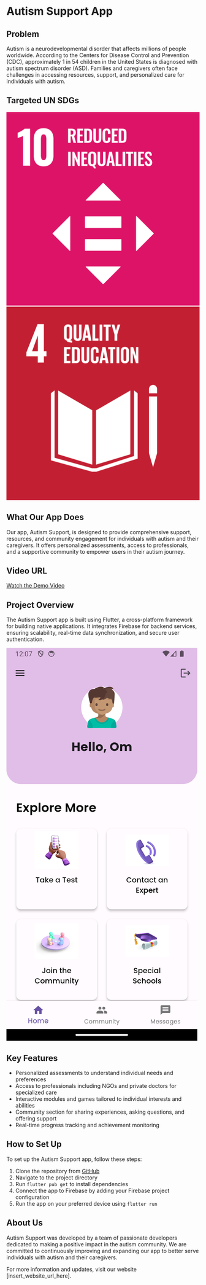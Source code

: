 # Autism Support App

## Problem
Autism is a neurodevelopmental disorder that affects millions of people worldwide. According to the Centers for Disease Control and Prevention (CDC), approximately 1 in 54 children in the United States is diagnosed with autism spectrum disorder (ASD). Families and caregivers often face challenges in accessing resources, support, and personalized care for individuals with autism.

## Targeted UN SDGs

![Reduced Inequalities](image.png)
![Quality Education](image-1.png)

## What Our App Does
Our app, Autism Support, is designed to provide comprehensive support, resources, and community engagement for individuals with autism and their caregivers. It offers personalized assessments, access to professionals, and a supportive community to empower users in their autism journey.

## Video URL
[Watch the Demo Video](insert_youtube_url_here)

## Project Overview
The Autism Support app is built using Flutter, a cross-platform framework for building native applications. It integrates Firebase for backend services, ensuring scalability, real-time data synchronization, and secure user authentication.

![Dash Board](Dashboard.png)

## Key Features
- Personalized assessments to understand individual needs and preferences
- Access to professionals including NGOs and private doctors for specialized care
- Interactive modules and games tailored to individual interests and abilities
- Community section for sharing experiences, asking questions, and offering support
- Real-time progress tracking and achievement monitoring

## How to Set Up
To set up the Autism Support app, follow these steps:
1. Clone the repository from [GitHub](insert_github_repo_url_here)
2. Navigate to the project directory
3. Run `flutter pub get` to install dependencies
4. Connect the app to Firebase by adding your Firebase project configuration
5. Run the app on your preferred device using `flutter run`

## About Us
Autism Support was developed by a team of passionate developers dedicated to making a positive impact in the autism community. We are committed to continuously improving and expanding our app to better serve individuals with autism and their caregivers.

For more information and updates, visit our website [insert_website_url_here].

